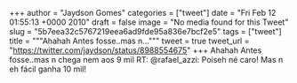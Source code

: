 
+++
author = "Jaydson Gomes"
categories = ["tweet"]
date = "Fri Feb 12 01:55:13 +0000 2010"
draft = false
image = "No media found for this Tweet"
slug = "5b7eea32c5767219eea6ad9fde95a836e7bcf2e5"
tags = ["tweet"]
title = """Ahahah Antes fosse..mas n..."""
tweet = true
tweet_url = "https://twitter.com/jaydson/status/8988554675"
+++
Ahahah Antes fosse..mas n chega nem aos 9 mil RT: @rafael_azzi: Poiseh né caro! Mas n eh fácil ganha 10 mil!
